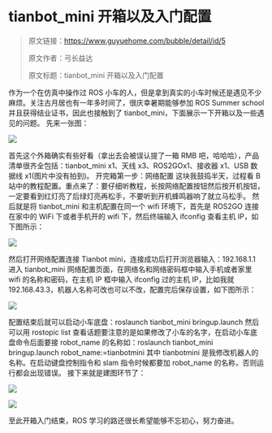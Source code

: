 # tianbot_mini 开箱以及入门配置

> 原文链接：https://www.guyuehome.com/bubble/detail/id/5
>
> 原文作者：弓长益达
>
> 原文标题：tianbot_mini 开箱以及入门配置

作为一个在仿真中操作过 ROS 小车的人，但是拿到真实的小车时候还是遇见不少麻烦。关注古月居也有一年多时间了，很庆幸暑期能够参加 ROS Summer school 并且获得结业证书，因此也接触到了 tianbot_mini，下面展示一下开箱以及一些遇见的问题。
先来一张图：

![](https://tianbot-pic.oss-cn-beijing.aliyuncs.com/tianbot/202109281531509.webp)

首先这个外箱确实有些好看（拿出去会被误认提了一箱 RMB 吧，哈哈哈），产品清单很齐全包括：tianbot_mini x1、天线 x3、ROS2GOx1、接收器 x1、USB 数据线 x1(图片中没有拍到)。
开完箱第一步：网络配置
这块我鼓捣半天，过程看 B 站中的教程配置。重点来了：要仔细听教程，长按网络配置按钮然后按开机按钮，一定要看到红灯亮了后绿灯亮再松手，不要听到开机蜂鸣器响了就立马松手。
然后就是将 tianbot_mini 和主机配置在同一个 wifi 环境下，首先是 ROS2GO 连接在家中的 WiFi 下或者手机开的 wifi 下，然后终端输入 ifconfig 查看主机 IP，如下图所示：

![](https://tianbot-pic.oss-cn-beijing.aliyuncs.com/tianbot/202109281530729.webp)

然后打开网络配置连接 Tianbot mini，连接成功后打开浏览器输入：192.168.1.1 进入 tianbot_mini 网络配置页面，在网络名和网络密码框中输入手机或者家里 wifi 的名称和密码，在主机 IP 框中输入 ifconfig 过的主机 IP，比如我就 192.168.43.3，机器人名称可改也可以不改，配置完后保存设置，如下图所示：

![](https://tianbot-pic.oss-cn-beijing.aliyuncs.com/tianbot/202109281530748.webp)

配置结束后就可以启动小车底盘：roslaunch tianbot_mini bringup.launch 然后可以用 rostopic list 查看话题要注意的是如果修改了小车的名字，在启动小车底盘命令后面要接 robot_name 的名称如：roslaunch tianbot_mini bringup.launch robot_name:=tianbotmini 其中 tianbotmini 是我修改机器人的名称。在启动键盘控制指令和 slam 指令时候都要加 robot_name 的名称，否则运行都会出现错误。
接下来就是建图环节了：

![](https://tianbot-pic.oss-cn-beijing.aliyuncs.com/tianbot/202109281530733.webp)

![](https://tianbot-pic.oss-cn-beijing.aliyuncs.com/tianbot/202109281530420.webp)

至此开箱入门结束，ROS 学习的路还很长希望能够不忘初心，努力奋进。
